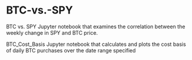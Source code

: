 # BTC-vs.-SPY
BTC vs. SPY
Jupyter notebook that examines the correlation between the weekly change in SPY and BTC price.

BTC_Cost_Basis
Jupyter notebook that calculates and plots the cost basis of daily BTC purchases over the date range specified

